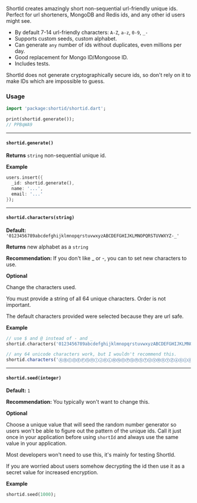 ShortId creates amazingly short non-sequential url-friendly unique ids.  Perfect for url shorteners, MongoDB and Redis ids, and any other id users might see.

 * By default 7-14 url-friendly characters: `A-Z`, `a-z`, `0-9`, `_-`
 * Supports custom seeds, custom alphabet.
 * Can generate `any` number of ids without duplicates, even millions per day.
 * Good replacement for Mongo ID/Mongoose ID.
 * Includes tests.

ShortId does not generate cryptographically secure ids, so don't rely on it to make IDs which are impossible to guess.


### Usage

```dart
import 'package:shortid/shortid.dart';

print(shortid.generate());
// PPBqWA9
```


---------------------------------------

#### `shortid.generate()`

__Returns__ `string` non-sequential unique id.

__Example__

```dart
users.insert({
  _id: shortid.generate(),
  name: '...',
  email: '...'
});
```

---------------------------------------

#### `shortid.characters(string)`

__Default:__ `'0123456789abcdefghijklmnopqrstuvwxyzABCDEFGHIJKLMNOPQRSTUVWXYZ-_'`

__Returns__ new alphabet as a `string`

__Recommendation:__ If you don't like _ or -, you can to set new characters to use.

__Optional__

Change the characters used.

You must provide a string of all 64 unique characters. Order is not important.

The default characters provided were selected because they are url safe.

__Example__

```dart
// use $ and @ instead of - and _
shortid.characters('0123456789abcdefghijklmnopqrstuvwxyzABCDEFGHIJKLMNOPQRSTUVWXYZ$@');
```

```js
// any 64 unicode characters work, but I wouldn't recommend this.
shortid.characters('ⒶⒷⒸⒹⒺⒻⒼⒽⒾⒿⓀⓁⓂⓃⓄⓅⓆⓇⓈⓉⓊⓋⓌⓍⓎⓏⓐⓑⓒⓓⓔⓕⓖⓗⓘⓙⓚⓛⓜⓝⓞⓟⓠⓡⓢⓣⓤⓥⓦⓧⓨⓩ①②③④⑤⑥⑦⑧⑨⑩⑪⑫');
```

---------------------------------------

#### `shortid.seed(integer)`

__Default:__ `1`

__Recommendation:__ You typically won't want to change this.

__Optional__

Choose a unique value that will seed the random number generator so users won't be able to figure out the pattern of the unique ids. Call it just once in your application before using `shortId` and always use the same value in your application.

Most developers won't need to use this, it's mainly for testing ShortId.

If you are worried about users somehow decrypting the id then use it as a secret value for increased encryption.

__Example__

```dart
shortid.seed(1000);
```